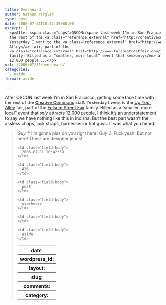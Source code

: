 ```yaml
---
title: Overheard
author: Nathan Yergler
type: post
date: 2006-07-31T10:42:39+00:00
excerpt: |
  <p>After <span class="caps">OSCON</span> last week I’m in San Francisco, getting some face time with
  the rest of the <a class="reference external" href="http://creativecommons.org">Creative Commons</a> staff.
  Yesterday I went to the <a class="reference external" href="http://www.folsomstreetfair.com/alley/">Up Your
  Alley</a> fair, part of the
  <a class="reference external" href="http://www.folsomstreetfair.com/index.php">Folsom Street Fair</a>
  family. Billed as a “smaller, more local” event that <em>only</em> attracts
  12,000 people ...</p>
url: /2006/07/31/overheard/
categories:
  - aside
format: aside

---
```

After <span class="caps">OSCON</span> last week I’m in San Francisco, getting some face time with the rest of the [Creative Commons][1]  staff. Yesterday I went to the [Up Your Alley][2]  fair, part of the [Folsom Street Fair][3]  family. Billed as a “smaller, more local” event that _only_ attracts 12,000 people, I think it’s an understatement to say we have nothing like this in Indiana. But the best part wasn’t the assless chaps, jock straps, harnesses or hot guys. It was what you heard.

> _Guy 1:_ I’m gonna piss on you right here! _Guy 2:_ Fuck yeah! But not here! These are designer jeans!<table class="docutils field-list" frame="void" rules="none">
  <col class="field-name" /> <col class="field-body" /> <tr class="field">
    <th class="field-name">
      date:
    </th>

    <td class="field-body">
      2006-07-31 10:42:39
    </td>
  </tr>

  <tr class="field">
    <th class="field-name">
      wordpress_id:
    </th>

    <td class="field-body">
      436
    </td>
  </tr>

  <tr class="field">
    <th class="field-name">
      layout:
    </th>

    <td class="field-body">
      post
    </td>
  </tr>

  <tr class="field">
    <th class="field-name">
      slug:
    </th>

    <td class="field-body">
      overheard
    </td>
  </tr>

  <tr class="field">
    <th class="field-name">
      comments:
    </th>

    <td class="field-body">
    </td>
  </tr>

  <tr class="field">
    <th class="field-name">
      category:
    </th>

    <td class="field-body">
      aside
    </td>
  </tr>
</table>

 [1]: http://creativecommons.org
 [2]: http://www.folsomstreetfair.com/alley/
 [3]: http://www.folsomstreetfair.com/index.php